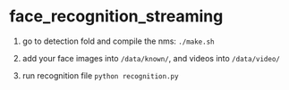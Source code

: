# face_recognition_streaming
1. go to detection fold and compile the nms:
```./make.sh```

2. add your face images into ```/data/known/```, and videos into ```/data/video/```

3. run recognition file
```python recognition.py```
